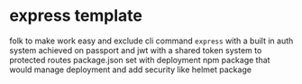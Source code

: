 # express template
folk to make work easy and exclude cli command `express` with a built in auth system achieved on passport and jwt with a shared token system to protected routes 
package.json set with deployment npm package that would manage deployment and add security like helmet package 


